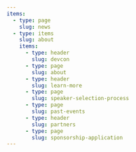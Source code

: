 ```yaml
---
items:
  - type: page
    slug: news
  - type: items
    slug: about
    items:
      - type: header
        slug: devcon
      - type: page
        slug: about
      - type: header
        slug: learn-more
      - type: page
        slug: speaker-selection-process
      - type: page
        slug: past-events
      - type: header
        slug: partners
      - type: page
        slug: sponsorship-application
---
```

